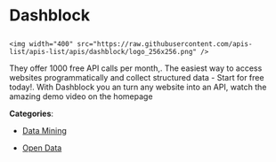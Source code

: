 # Dashblock<p align="center">
    <img width="400" src="https://raw.githubusercontent.com/apis-list/apis-list/apis/dashblock/logo_256x256.png" />
</p>

They offer 1000 free API calls per month,. The easiest way to access websites programmatically and collect structured data - Start for free today!. With Dashblock you an turn any website into an API, watch the amazing demo video on the homepage

**Categories**:

- [Data Mining](https://github/apis-list/apis-list#data-mining)

- [Open Data](https://github/apis-list/apis-list#open-data)





